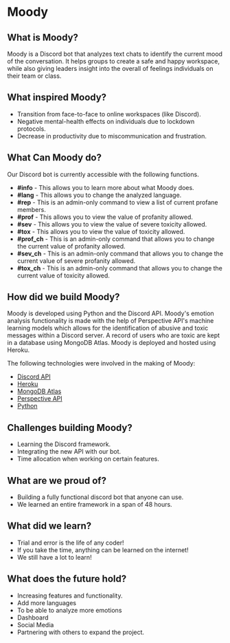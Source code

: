 # Moody


## What is Moody?
Moody is a Discord bot that analyzes text chats to identify the current mood of the conversation. It helps groups to create a safe and happy workspace, while also giving leaders insight into the overall of feelings individuals on their team or class.

## What inspired Moody?

* Transition from face-to-face to online workspaces (like Discord).
* Negative mental-health effects on individuals due to lockdown protocols.
* Decrease in productivity due to miscommunication and frustration.

## What Can Moody do?

Our Discord bot is currently accessible with the following functions.
* **#info**  - This allows you to learn more about what Moody does.
* **#lang** - This allows you to change the analyzed language.
* **#rep** - This is an admin-only command to view a list of current profane members.
* **#prof** - This allows you to view the value of profanity allowed.
* **#sev** - This allows you to view the value of severe toxicity allowed.
* **#tox** - This allows you to view the value of toxicity allowed.
* **#prof_ch** - This is an admin-only command that allows you to change the current value of profanity allowed.
* **#sev_ch** - This is an admin-only command that allows you to change the current value of severe profanity allowed.
* **#tox_ch** - This is an admin-only command that allows you to change the current value of toxicity allowed.

## How did we build Moody?
Moody is developed using Python and the Discord API. Moody's emotion analysis functionality is made with the help of Perspective API's machine learning models which allows for the identification of abusive and toxic messages within a Discord server. A record of users who are toxic are kept in a database using MongoDB Atlas. Moody is deployed and hosted using Heroku.

The following technologies were involved in the making of Moody:
* [Discord API](https://discord.com/developers/docs/intro)
* [Heroku](https://www.heroku.com/)
* [MongoDB Atlas](https://www.mongodb.com/cloud/atlas)
* [Perspective API](https://www.perspectiveapi.com/)
* [Python](https://www.python.org/)

## Challenges building Moody?
* Learning the Discord framework.
* Integrating the new API with our bot.
* Time allocation when working on certain features.

## What are we proud of?
* Building a fully functional discord bot that anyone can use.
* We learned an entire framework in a span of 48 hours.

## What did we learn?
* Trial and error is the life of any coder!
* If you take the time, anything can be learned on the internet!
* We still have a lot to learn!

## What does the future hold?
* Increasing features and functionality.
* Add more languages
* To be able to analyze more emotions
* Dashboard
* Social Media
* Partnering with others to expand the project.
